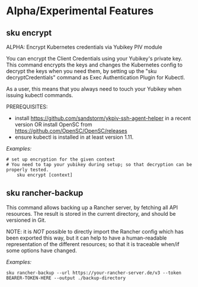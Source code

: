 # Alpha/Experimental Features


## sku encrypt

ALPHA: Encrypt Kubernetes credentials via Yubikey PIV module

You can encrypt the Client Credentials using your Yubikey's private key. This command
encrypts the keys and changes the Kubernetes config to decrypt the keys when you need them,
by setting up the "sku decryptCredentials" command as Exec Authentication Plugin for Kubectl.

As a user, this means that you always need to touch your Yubikey when issuing kubectl commands.

PREREQUISITES:
- install https://github.com/sandstorm/ykpiv-ssh-agent-helper in a recent version OR install
  OpenSC from https://github.com/OpenSC/OpenSC/releases
- ensure kubectl is installed in at least version 1.11.

*Examples:*

```
# set up encryption for the given context
# You need to tap your yubikey during setup; so that decryption can be properly tested.
	sku encrypt [context]
```

## sku rancher-backup

This command allows backing up a Rancher server, by fetching all API resources. The result is stored
in the current directory, and should be versioned in Git.

NOTE: it is *NOT* possible to directly import the Rancher config which has been exported this way,
but it can help to have a human-readable representation of the different resources; so that
it is traceable when/if some options have changed.

*Examples:*

```
sku rancher-backup --url https://your-rancher-server.de/v3 --token BEARER-TOKEN-HERE --output ./backup-directory
```


